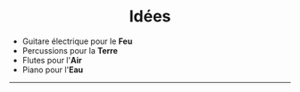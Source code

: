 # <center> Idées</center>

- Guitare électrique pour le **Feu**
- Percussions pour la **Terre**
- Flutes pour l'**Air**
- Piano pour l'**Eau**

---

